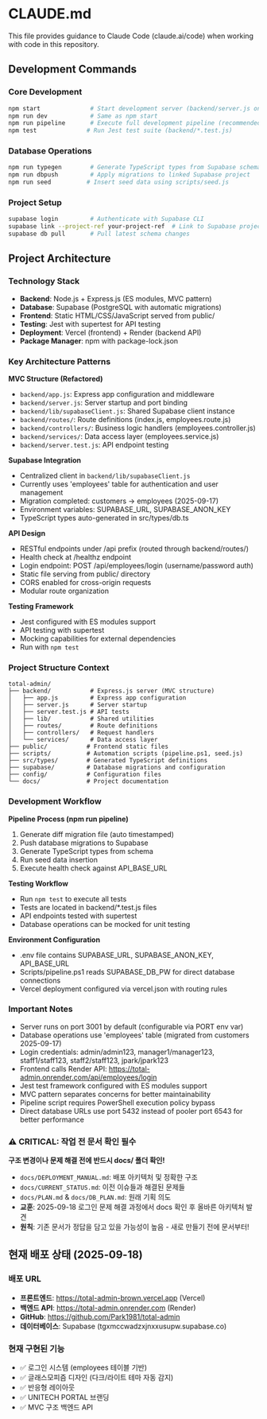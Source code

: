 # CLAUDE.md

This file provides guidance to Claude Code (claude.ai/code) when working with code in this repository.

## Development Commands

### Core Development
```bash
npm start              # Start development server (backend/server.js on port 3001)
npm run dev            # Same as npm start
npm run pipeline       # Execute full development pipeline (recommended)
npm test              # Run Jest test suite (backend/*.test.js)
```

### Database Operations
```bash
npm run typegen        # Generate TypeScript types from Supabase schema
npm run dbpush         # Apply migrations to linked Supabase project
npm run seed          # Insert seed data using scripts/seed.js
```

### Project Setup
```bash
supabase login         # Authenticate with Supabase CLI
supabase link --project-ref your-project-ref  # Link to Supabase project
supabase db pull       # Pull latest schema changes
```

## Project Architecture

### Technology Stack
- **Backend**: Node.js + Express.js (ES modules, MVC pattern)
- **Database**: Supabase (PostgreSQL with automatic migrations)
- **Frontend**: Static HTML/CSS/JavaScript served from public/
- **Testing**: Jest with supertest for API testing
- **Deployment**: Vercel (frontend) + Render (backend API)
- **Package Manager**: npm with package-lock.json

### Key Architecture Patterns

**MVC Structure (Refactored)**
- `backend/app.js`: Express app configuration and middleware
- `backend/server.js`: Server startup and port binding
- `backend/lib/supabaseClient.js`: Shared Supabase client instance
- `backend/routes/`: Route definitions (index.js, employees.route.js)
- `backend/controllers/`: Business logic handlers (employees.controller.js)
- `backend/services/`: Data access layer (employees.service.js)
- `backend/server.test.js`: API endpoint testing

**Supabase Integration**
- Centralized client in `backend/lib/supabaseClient.js`
- Currently uses 'employees' table for authentication and user management
- Migration completed: customers → employees (2025-09-17)
- Environment variables: SUPABASE_URL, SUPABASE_ANON_KEY
- TypeScript types auto-generated in src/types/db.ts

**API Design**
- RESTful endpoints under /api prefix (routed through backend/routes/)
- Health check at /healthz endpoint
- Login endpoint: POST /api/employees/login (username/password auth)
- Static file serving from public/ directory
- CORS enabled for cross-origin requests
- Modular route organization

**Testing Framework**
- Jest configured with ES modules support
- API testing with supertest
- Mocking capabilities for external dependencies
- Run with `npm test`

### Project Structure Context
```
total-admin/
├── backend/           # Express.js server (MVC structure)
│   ├── app.js         # Express app configuration
│   ├── server.js      # Server startup
│   ├── server.test.js # API tests
│   ├── lib/           # Shared utilities
│   ├── routes/        # Route definitions
│   ├── controllers/   # Request handlers
│   └── services/      # Data access layer
├── public/           # Frontend static files
├── scripts/          # Automation scripts (pipeline.ps1, seed.js)
├── src/types/        # Generated TypeScript definitions
├── supabase/         # Database migrations and configuration
├── config/           # Configuration files
└── docs/             # Project documentation
```

### Development Workflow

**Pipeline Process (npm run pipeline)**
1. Generate diff migration file (auto timestamped)
2. Push database migrations to Supabase
3. Generate TypeScript types from schema
4. Run seed data insertion
5. Execute health check against API_BASE_URL

**Testing Workflow**
- Run `npm test` to execute all tests
- Tests are located in backend/*.test.js files
- API endpoints tested with supertest
- Database operations can be mocked for unit testing

**Environment Configuration**
- .env file contains SUPABASE_URL, SUPABASE_ANON_KEY, API_BASE_URL
- Scripts/pipeline.ps1 reads SUPABASE_DB_PW for direct database connections
- Vercel deployment configured via vercel.json with routing rules

### Important Notes
- Server runs on port 3001 by default (configurable via PORT env var)
- Database operations use 'employees' table (migrated from customers 2025-09-17)
- Login credentials: admin/admin123, manager1/manager123, staff1/staff123, staff2/staff123, jpark/jpark123
- Frontend calls Render API: https://total-admin.onrender.com/api/employees/login
- Jest test framework configured with ES modules support
- MVC pattern separates concerns for better maintainability
- Pipeline script requires PowerShell execution policy bypass
- Direct database URLs use port 5432 instead of pooler port 6543 for better performance

### ⚠️ CRITICAL: 작업 전 문서 확인 필수
**구조 변경이나 문제 해결 전에 반드시 docs/ 폴더 확인!**
- `docs/DEPLOYMENT_MANUAL.md`: 배포 아키텍처 및 정확한 구조
- `docs/CURRENT_STATUS.md`: 이전 이슈들과 해결된 문제들
- `docs/PLAN.md` & `docs/DB_PLAN.md`: 원래 기획 의도
- **교훈**: 2025-09-18 로그인 문제 해결 과정에서 docs 확인 후 올바른 아키텍처 발견
- **원칙**: 기존 문서가 정답을 담고 있을 가능성이 높음 - 새로 만들기 전에 문서부터!

## 현재 배포 상태 (2025-09-18)

### 배포 URL
- **프론트엔드**: https://total-admin-brown.vercel.app (Vercel)
- **백엔드 API**: https://total-admin.onrender.com (Render)
- **GitHub**: https://github.com/Park1981/total-admin
- **데이터베이스**: Supabase (tgxmccwadzxjnxxusupw.supabase.co)

### 현재 구현된 기능
- ✅ 로그인 시스템 (employees 테이블 기반)
- ✅ 글래스모피즘 디자인 (다크/라이트 테마 자동 감지)
- ✅ 반응형 레이아웃
- ✅ UNITECH PORTAL 브랜딩
- ✅ MVC 구조 백엔드 API

